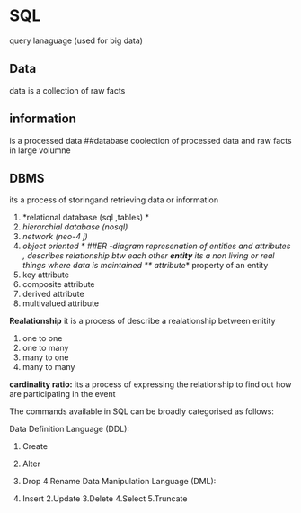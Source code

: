 # SQL
query lanaguage (used for big data)

##  Data 
data is a collection of raw facts 
## information 
is a processed data 
##database
coolection of processed data and raw facts in large volumne 
## DBMS
its a process of storingand retrieving data or information 
  1. *relational database (sql ,tables) *
  2. *hierarchial database (nosql)*
  3. *network (neo-4 j)*
  4. *object oriented *
##ER -diagram 
represenation of entities and attributes , describes relationship btw each other 
**entity**
its a non living or real things where data is maintained 
** attribute**
property of an entity 
1. key attribute 
2. composite attribute 
3. derived attribute 
4. multivalued attribute 

**Realationship**
it is a process of describe a realationship between enitity 
1. one to one
2. one to many
3. many to one
4. many to many 

**cardinality ratio:**
its a process of expressing the relationship to find out how are participating in the event 
 
The commands available in SQL can be broadly categorised as follows:

Data Definition Language (DDL):

1. Create
2. Alter
3. Drop
4.Rename
Data Manipulation Language (DML):

1. Insert
2.Update
3.Delete
4.Select
5.Truncate
